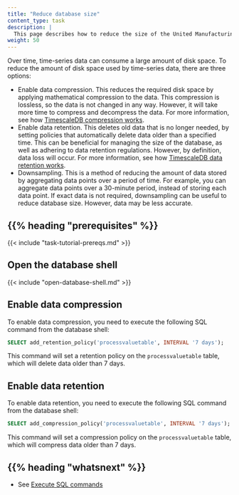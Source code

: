 ```yaml
---
title: "Reduce database size"
content_type: task
description: |
  This page describes how to reduce the size of the United Manufacturing Hub database.
weight: 50
---
```


<!-- overview -->

Over time, time-series data can consume a large amount of disk space. To reduce
the amount of disk space used by time-series data, there are three options:

- Enable data compression. This reduces the required disk space by applying
mathematical compression to the data. This compression is lossless, so the data
is not changed in any way. However, it will take more time to compress and
decompress the data. For more information, see how
[TimescaleDB compression works](https://docs.timescale.com/timescaledb/latest/how-to-guides/compression/about-compression/#about-compression).
- Enable data retention. This deletes old data that is no longer needed, by
setting policies that automatically delete data older than a specified time. This
can be beneficial for managing the size of the database, as well as adhering to
data retention regulations. However, by definition, data loss will occur. For
more information, see how
[TimescaleDB data retention works](https://docs.timescale.com/timescaledb/latest/how-to-guides/data-retention/about-data-retention/).
- Downsampling. This is a method of reducing the amount of data stored by
aggregating data points over a period of time. For example, you can aggregate
data points over a 30-minute period, instead of storing each data point. If exact
data is not required, downsampling can be useful to reduce database size.
However, data may be less accurate.

## {{% heading "prerequisites" %}}

{{< include "task-tutorial-prereqs.md" >}}

<!-- steps -->

## Open the database shell

{{< include "open-database-shell.md" >}}

## Enable data compression

To enable data compression, you need to execute the following SQL command from
the database shell:

```sql
SELECT add_retention_policy('processvaluetable', INTERVAL '7 days');
```

This command will set a retention policy on the `processvaluetable` table, which
will delete data older than 7 days.

## Enable data retention

To enable data retention, you need to execute the following SQL command from the
database shell:

```sql
SELECT add_compression_policy('processvaluetable', INTERVAL '7 days');
```

This command will set a compression policy on the `processvaluetable` table,
which will compress data older than 7 days.

<!-- discussion -->

<!-- Optional section; add links to information related to this topic. -->
## {{% heading "whatsnext" %}}

- See [Execute SQL commands](/docs/production-guides/administration/execute-sql-in-database)
